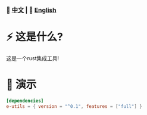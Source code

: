 
### 📄 [中文](README.md)  | 📄  [English](EN.md)

# ⚡ 这是什么?

这是一个rust集成工具!

# 📖 演示
```toml
[dependencies]
e-utils = { version = "^0.1", features = ["full"] }
```